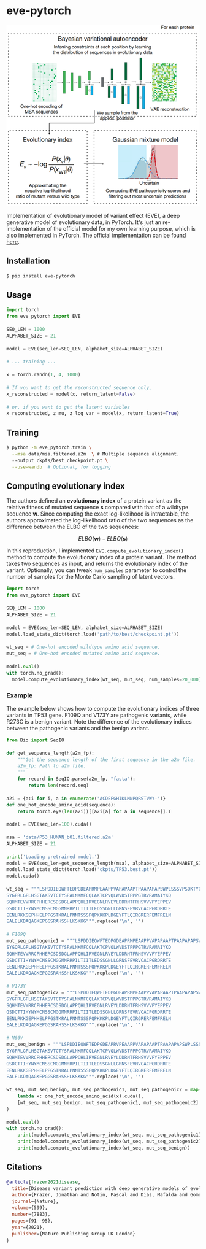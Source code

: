 # eve-pytorch

![model](img/banner.png)

Implementation of evolutionary model of variant effect (EVE), a deep generative model of evolutionary data, in PyTorch. It's just an re-implementation of the official model for my own learning purpose, which is also implemented in PyTorch. The official implementation can be found [here](https://github.com/OATML-Markslab/EVE).

## Installation
```bash
$ pip install eve-pytorch
```

## Usage
```python
import torch
from eve_pytorch import EVE

SEQ_LEN = 1000
ALPHABET_SIZE = 21

model = EVE(seq_len=SEQ_LEN, alphabet_size=ALPHABET_SIZE)

# ... training ...

x = torch.randn(1, 4, 1000)

# If you want to get the reconstructed sequence only,
x_reconstructed = model(x, return_latent=False)

# or, if you want to get the latent variables
x_reconstructed, z_mu, z_log_var = model(x, return_latent=True)
```

## Training
```bash
$ python -m eve_pytorch.train \
  --msa data/msa.filtered.a2m  \ # Multiple sequence alignment.
  --output ckpts/best_checkpoint.pt \
  --use-wandb  # Optional, for logging
```

## Computing evolutionary index
The authors defined an **evolutionary index** of a protein variant as the relative fitness of mutated sequence $\mathbf{s}$ compared with that of a wildtype sequence $\mathbf{w}$. Since computing the exact log-likelihood is intractable, the authors approximated the log-likelihood ratio of the two sequences as the difference between the ELBO of the two sequences:

$$ELBO(\mathbf{w}) - ELBO(\mathbf{s})$$

In this reproduction, I implemented `EVE.compute_evolutionary_index()` method to compute the evolutionary index of a protein variant. The method takes two sequences as input, and returns the evolutionary index of the variant. Optionally, you can tweak `num_samples` parameter to control the number of samples for the Monte Carlo sampling of latent vectors.

```python
import torch
from eve_pytorch import EVE

SEQ_LEN = 1000
ALPHABET_SIZE = 21

model = EVE(seq_len=SEQ_LEN, alphabet_size=ALPHABET_SIZE)
model.load_state_dict(torch.load('path/to/best/checkpoint.pt'))

wt_seq = # One-hot encoded wildtype amino acid sequence.
mut_seq = # One-hot encoded mutated amino acid sequence.

model.eval()
with torch.no_grad():
  model.compute_evolutionary_index(wt_seq, mut_seq, num_samples=20_000)
```

### Example
The example below shows how to compute the evolutionary indices of three variants in TP53 gene.
F109Q and V173Y are pathogenic variants, while R273C is a benign variant.
Note the difference of the evolutionary indices between the pathogenic variants and the benign variant.
```python
from Bio import SeqIO

def get_sequence_length(a2m_fp):
    """Get the sequence length of the first sequence in the a2m file.
    a2m_fp: Path to a2m file.
    """
    for record in SeqIO.parse(a2m_fp, "fasta"):
        return len(record.seq)
    
a2i = {a:i for i, a in enumerate('ACDEFGHIKLMNPQRSTVWY-')}
def one_hot_encode_amino_acid(sequence):
    return torch.eye(len(a2i))[[a2i[a] for a in sequence]].T
    
model = EVE(seq_len=100).cuda()

msa = 'data/P53_HUMAN_b01.filtered.a2m'
ALPHABET_SIZE = 21

print('Loading pretrained model.')
model = EVE(seq_len=get_sequence_length(msa), alphabet_size=ALPHABET_SIZE)
model.load_state_dict(torch.load('ckpts/TP53.best.pt'))
model.cuda()

wt_seq = """LSPDDIEQWFTEDPGDEAPRMPEAAPPVAPAPAAPTPAAPAPAPSWPLSSSVPSQKTYQG
SYGFRLGFLHSGTAKSVTCTYSPALNKMFCQLAKTCPVQLWVDSTPPPGTRVRAMAIYKQ
SQHMTEVVRRCPHHERCSDSDGLAPPQHLIRVEGNLRVEYLDDRNTFRHSVVVPYEPPEV
GSDCTTIHYNYMCNSSCMGGMNRRPILTIITLEDSSGNLLGRNSFEVRVCACPGRDRRTE
EENLRKKGEPHHELPPGSTKRALPNNTSSSPQPKKKPLDGEYFTLQIRGRERFEMFRELN
EALELKDAQAGKEPGGSRAHSSHLKSKKG""".replace('\n', '')

# F109Q
mut_seq_pathogenic1 = """LSPDDIEQWFTEDPGDEAPRMPEAAPPVAPAPAAPTPAAPAPAPSWPLSSSVPSQKTYQG
SYGQRLGFLHSGTAKSVTCTYSPALNKMFCQLAKTCPVQLWVDSTPPPGTRVRAMAIYKQ
SQHMTEVVRRCPHHERCSDSDGLAPPQHLIRVEGNLRVEYLDDRNTFRHSVVVPYEPPEV
GSDCTTIHYNYMCNSSCMGGMNRRPILTIITLEDSSGNLLGRNSFEVRVCACPGRDRRTE
EENLRKKGEPHHELPPGSTKRALPNNTSSSPQPKKKPLDGEYFTLQIRGRERFEMFRELN
EALELKDAQAGKEPGGSRAHSSHLKSKKG""".replace('\n', '')
    
# V173Y
mut_seq_pathogenic2 = """LSPDDIEQWFTEDPGDEAPRMPEAAPPVAPAPAAPTPAAPAPAPSWPLSSSVPSQKTYQG
SYGFRLGFLHSGTAKSVTCTYSPALNKMFCQLAKTCPVQLWVDSTPPPGTRVRAMAIYKQ
SQHMTEVYRRCPHHERCSDSDGLAPPQHLIRVEGNLRVEYLDDRNTFRHSVVVPYEPPEV
GSDCTTIHYNYMCNSSCMGGMNRRPILTIITLEDSSGNLLGRNSFEVRVCACPGRDRRTE
EENLRKKGEPHHELPPGSTKRALPNNTSSSPQPKKKPLDGEYFTLQIRGRERFEMFRELN
EALELKDAQAGKEPGGSRAHSSHLKSKKG""".replace('\n', '')

# M66V
mut_seq_benign = """LSPDDIEQWFTEDPGDEAPRVPEAAPPVAPAPAAPTPAAPAPAPSWPLSSSVPSQKTYQG
SYGFRLGFLHSGTAKSVTCTYSPALNKMFCQLAKTCPVQLWVDSTPPPGTRVRAMAIYKQ
SQHMTEVVRRCPHHERCSDSDGLAPPQHLIRVEGNLRVEYLDDRNTFRHSVVVPYEPPEV
GSDCTTIHYNYMCNSSCMGGMNRRPILTIITLEDSSGNLLGRNSFEVRVCACPGRDRRTE
EENLRKKGEPHHELPPGSTKRALPNNTSSSPQPKKKPLDGEYFTLQIRGRERFEMFRELN
EALELKDAQAGKEPGGSRAHSSHLKSKKG""".replace('\n', '')

wt_seq, mut_seq_benign, mut_seq_pathogenic1, mut_seq_pathogenic2 = map(
    lambda x: one_hot_encode_amino_acid(x).cuda(),
    [wt_seq, mut_seq_benign, mut_seq_pathogenic1, mut_seq_pathogenic2]
)

model.eval()
with torch.no_grad():
    print(model.compute_evolutionary_index(wt_seq, mut_seq_pathogenic1))  # 9.0448 (may vary slightly)
    print(model.compute_evolutionary_index(wt_seq, mut_seq_pathogenic2))  # 11.9176 (may vary slightly)
    print(model.compute_evolutionary_index(wt_seq, mut_seq_benign))       # -0.4336 (may vary slightly)

```

## Citations

```bibtex
@article{frazer2021disease,
  title={Disease variant prediction with deep generative models of evolutionary data},
  author={Frazer, Jonathan and Notin, Pascal and Dias, Mafalda and Gomez, Aidan and Min, Joseph K and Brock, Kelly and Gal, Yarin and Marks, Debora S},
  journal={Nature},
  volume={599},
  number={7883},
  pages={91--95},
  year={2021},
  publisher={Nature Publishing Group UK London}
}
```
